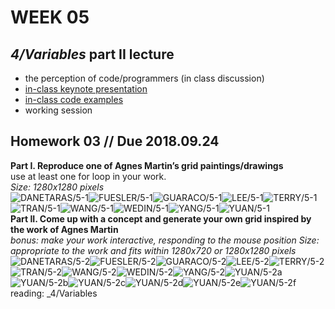 # WEEK 05 

## _4/Variables_ part II lecture
- the perception of code/programmers (in class discussion)
- [in-class keynote presentation](https://github.com/johnbcarpenter/USC_IML288/blob/master/PDF/20180917_VARIABLESptII.pdf)
- [in-class code examples](https://github.com/johnbcarpenter/USC_IML288/tree/master/CODE/WEEK05)
- working session

## Homework 03 // Due 2018.09.24
**Part I. Reproduce one of Agnes Martin’s grid paintings/drawings**  
use at least one for loop in your work.    
_Size: 1280x1280 pixels_  
![DANETARAS/5-1](https://github.com/johnbcarpenter/USC_IML288_IMAGES/blob/master/2018/_DANETARAS/5-1.png)![FUESLER/5-1](https://github.com/johnbcarpenter/USC_IML288_IMAGES/blob/master/2018/_FUESLER/5-1.png)![GUARACO/5-1](https://github.com/johnbcarpenter/USC_IML288_IMAGES/blob/master/2018/_GUARACO/5-1.png)![LEE/5-1](https://github.com/johnbcarpenter/USC_IML288_IMAGES/blob/master/2018/_LEE/5-1.png)![TERRY/5-1](https://github.com/johnbcarpenter/USC_IML288_IMAGES/blob/master/2018/_TERRY/5-1.png)![TRAN/5-1](https://github.com/johnbcarpenter/USC_IML288_IMAGES/blob/master/2018/_TRAN/5-1.png)![WANG/5-1](https://github.com/johnbcarpenter/USC_IML288_IMAGES/blob/master/2018/_WANG/5-1.png)![WEDIN/5-1](https://github.com/johnbcarpenter/USC_IML288_IMAGES/blob/master/2018/_WEDIN/5-1.png)![YANG/5-1](https://github.com/johnbcarpenter/USC_IML288_IMAGES/blob/master/2018/_YANG/5-1.png)![YUAN/5-1](https://github.com/johnbcarpenter/USC_IML288_IMAGES/blob/master/2018/_YUAN/5-1.png)  
**Part II. Come up with a concept and generate your own grid inspired by the work of Agnes Martin**  
_bonus: make your work interactive, responding to the mouse position_
_Size: appropriate to the work and fits within 1280x720 or 1280x1280 pixels_  
![DANETARAS/5-2](https://github.com/johnbcarpenter/USC_IML288_IMAGES/blob/master/2018/_DANETARAS/5-2.png)![FUESLER/5-2](https://github.com/johnbcarpenter/USC_IML288_IMAGES/blob/master/2018/_FUESLER/5-2.png)![GUARACO/5-2](https://github.com/johnbcarpenter/USC_IML288_IMAGES/blob/master/2018/_GUARACO/5-2.png)![LEE/5-2](https://github.com/johnbcarpenter/USC_IML288_IMAGES/blob/master/2018/_LEE/5-2.png)![TERRY/5-2](https://github.com/johnbcarpenter/USC_IML288_IMAGES/blob/master/2018/_TERRY/5-2.png)![TRAN/5-2](https://github.com/johnbcarpenter/USC_IML288_IMAGES/blob/master/2018/_TRAN/5-2.png)![WANG/5-2](https://github.com/johnbcarpenter/USC_IML288_IMAGES/blob/master/2018/_WANG/5-2.png)![WEDIN/5-2](https://github.com/johnbcarpenter/USC_IML288_IMAGES/blob/master/2018/_WEDIN/5-2.png)![YANG/5-2](https://github.com/johnbcarpenter/USC_IML288_IMAGES/blob/master/2018/_YANG/5-2.png)![YUAN/5-2a](https://github.com/johnbcarpenter/USC_IML288_IMAGES/blob/master/2018/_YUAN/5-2a.png)![YUAN/5-2b](https://github.com/johnbcarpenter/USC_IML288_IMAGES/blob/master/2018/_YUAN/5-2b.png)![YUAN/5-2c](https://github.com/johnbcarpenter/USC_IML288_IMAGES/blob/master/2018/_YUAN/5-2c.png)![YUAN/5-2d](https://github.com/johnbcarpenter/USC_IML288_IMAGES/blob/master/2018/_YUAN/5-2d.png)![YUAN/5-2e](https://github.com/johnbcarpenter/USC_IML288_IMAGES/blob/master/2018/_YUAN/5-2e.png)![YUAN/5-2f](https://github.com/johnbcarpenter/USC_IML288_IMAGES/blob/master/2018/_YUAN/5-2f.png)  
reading: _4/Variables 
